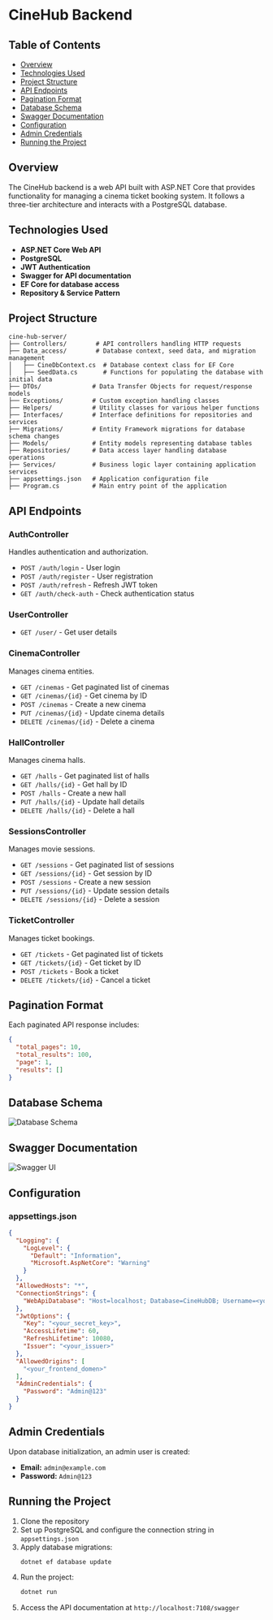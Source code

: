 # CineHub Backend

## Table of Contents
- [Overview](#overview)
- [Technologies Used](#technologies-used)
- [Project Structure](#project-structure)
- [API Endpoints](#api-endpoints)
- [Pagination Format](#pagination-format)
- [Database Schema](#database-schema)
- [Swagger Documentation](#swagger-documentation)
- [Configuration](#configuration)
- [Admin Credentials](#admin-credentials)
- [Running the Project](#running-the-project)

## Overview
The CineHub backend is a web API built with ASP.NET Core that provides functionality for managing a cinema ticket booking system. It follows a three-tier architecture and interacts with a PostgreSQL database.

## Technologies Used
- **ASP.NET Core Web API**
- **PostgreSQL**
- **JWT Authentication**
- **Swagger for API documentation**
- **EF Core for database access**
- **Repository & Service Pattern**

## Project Structure
```
cine-hub-server/
├── Controllers/        # API controllers handling HTTP requests
├── Data_access/        # Database context, seed data, and migration management
│   ├── CineDbContext.cs  # Database context class for EF Core
│   ├── SeedData.cs       # Functions for populating the database with initial data
├── DTOs/              # Data Transfer Objects for request/response models
├── Exceptions/        # Custom exception handling classes
├── Helpers/           # Utility classes for various helper functions
├── Interfaces/        # Interface definitions for repositories and services
├── Migrations/        # Entity Framework migrations for database schema changes
├── Models/            # Entity models representing database tables
├── Repositories/      # Data access layer handling database operations
├── Services/          # Business logic layer containing application services
├── appsettings.json   # Application configuration file
├── Program.cs         # Main entry point of the application
```

## API Endpoints
### **AuthController**
Handles authentication and authorization.
- `POST /auth/login` - User login
- `POST /auth/register` - User registration
- `POST /auth/refresh` - Refresh JWT token
- `GET /auth/check-auth` - Check authentication status

### **UserController**
- `GET /user/` - Get user details

### **CinemaController**
Manages cinema entities.
- `GET /cinemas` - Get paginated list of cinemas
- `GET /cinemas/{id}` - Get cinema by ID
- `POST /cinemas` - Create a new cinema
- `PUT /cinemas/{id}` - Update cinema details
- `DELETE /cinemas/{id}` - Delete a cinema

### **HallController**
Manages cinema halls.
- `GET /halls` - Get paginated list of halls
- `GET /halls/{id}` - Get hall by ID
- `POST /halls` - Create a new hall
- `PUT /halls/{id}` - Update hall details
- `DELETE /halls/{id}` - Delete a hall

### **SessionsController**
Manages movie sessions.
- `GET /sessions` - Get paginated list of sessions
- `GET /sessions/{id}` - Get session by ID
- `POST /sessions` - Create a new session
- `PUT /sessions/{id}` - Update session details
- `DELETE /sessions/{id}` - Delete a session

### **TicketController**
Manages ticket bookings.
- `GET /tickets` - Get paginated list of tickets
- `GET /tickets/{id}` - Get ticket by ID
- `POST /tickets` - Book a ticket
- `DELETE /tickets/{id}` - Cancel a ticket

## Pagination Format
Each paginated API response includes:
```json
{
  "total_pages": 10,
  "total_results": 100,
  "page": 1,
  "results": []
}
```

## Database Schema

![Database Schema](./images/db_schema.png)

## Swagger Documentation

![Swagger UI](./images/swagger.png)

## Configuration
### **appsettings.json**
```json
{
  "Logging": {
    "LogLevel": {
      "Default": "Information",
      "Microsoft.AspNetCore": "Warning"
    }
  },
  "AllowedHosts": "*",
  "ConnectionStrings": {
    "WebApiDatabase": "Host=localhost; Database=CineHubDB; Username=<your_db_username>; Password=<your_db_password>"
  },
  "JwtOptions": {
    "Key": "<your_secret_key>",
    "AccessLifetime": 60,
    "RefreshLifetime": 10080,
    "Issuer": "<your_issuer>"
  },
  "AllowedOrigins": [
    "<your_frontend_domen>"
  ],
  "AdminCredentials": {
    "Password": "Admin@123"
  }
}
```

## Admin Credentials
Upon database initialization, an admin user is created:
- **Email:** `admin@example.com`
- **Password:** `Admin@123`

## Running the Project
1. Clone the repository
2. Set up PostgreSQL and configure the connection string in `appsettings.json`
3. Apply database migrations:
   ```sh
   dotnet ef database update
   ```
4. Run the project:
   ```sh
   dotnet run
   ```
5. Access the API documentation at `http://localhost:7108/swagger`
